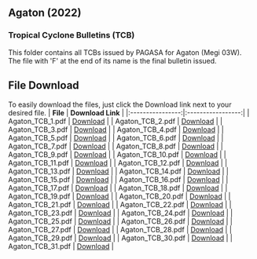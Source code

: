 ## Agaton (2022)
### Tropical Cyclone Bulletins (TCB)
This folder contains all TCBs issued by PAGASA for Agaton (Megi 03W). The file with 'F' at the end of its name is the final bulletin issued.
## File Download
To easily download the files, just click the Download link next to your desired file.
|     **File**     | **Download Link** |
|:----------------:|:-----------------:|
| Agaton_TCB_1.pdf |      [Download](https://raw.githubusercontent.com/AstrooKai/Bulchives/main/2022/Agaton/Bulletins/Agaton_TCB_1.pdf)     |
| Agaton_TCB_2.pdf |      [Download](https://raw.githubusercontent.com/AstrooKai/Bulchives/main/2022/Agaton/Bulletins/Agaton_TCB_2.pdf)     |
| Agaton_TCB_3.pdf |      [Download](https://raw.githubusercontent.com/AstrooKai/Bulchives/main/2022/Agaton/Bulletins/Agaton_TCB_3.pdf)     |
| Agaton_TCB_4.pdf |      [Download](https://raw.githubusercontent.com/AstrooKai/Bulchives/main/2022/Agaton/Bulletins/Agaton_TCB_4.pdf)     |
| Agaton_TCB_5.pdf |      [Download](https://raw.githubusercontent.com/AstrooKai/Bulchives/main/2022/Agaton/Bulletins/Agaton_TCB_5.pdf)     |
| Agaton_TCB_6.pdf |      [Download](https://raw.githubusercontent.com/AstrooKai/Bulchives/main/2022/Agaton/Bulletins/Agaton_TCB_6.pdf)     |
| Agaton_TCB_7.pdf |      [Download](https://raw.githubusercontent.com/AstrooKai/Bulchives/main/2022/Agaton/Bulletins/Agaton_TCB_7.pdf)     |
| Agaton_TCB_8.pdf |      [Download](https://raw.githubusercontent.com/AstrooKai/Bulchives/main/2022/Agaton/Bulletins/Agaton_TCB_8.pdf)     |
| Agaton_TCB_9.pdf |      [Download](https://raw.githubusercontent.com/AstrooKai/Bulchives/main/2022/Agaton/Bulletins/Agaton_TCB_9.pdf)     |
| Agaton_TCB_10.pdf |      [Download](https://raw.githubusercontent.com/AstrooKai/Bulchives/main/2022/Agaton/Bulletins/Agaton_TCB_10.pdf)     |
| Agaton_TCB_11.pdf |      [Download](https://raw.githubusercontent.com/AstrooKai/Bulchives/main/2022/Agaton/Bulletins/Agaton_TCB_11.pdf)     |
| Agaton_TCB_12.pdf |      [Download](https://raw.githubusercontent.com/AstrooKai/Bulchives/main/2022/Agaton/Bulletins/Agaton_TCB_12.pdf)     |
| Agaton_TCB_13.pdf |      [Download](https://raw.githubusercontent.com/AstrooKai/Bulchives/main/2022/Agaton/Bulletins/Agaton_TCB_13.pdf)     |
| Agaton_TCB_14.pdf |      [Download](https://raw.githubusercontent.com/AstrooKai/Bulchives/main/2022/Agaton/Bulletins/Agaton_TCB_14.pdf)     |
| Agaton_TCB_15.pdf |      [Download](https://raw.githubusercontent.com/AstrooKai/Bulchives/main/2022/Agaton/Bulletins/Agaton_TCB_15.pdf)     |
| Agaton_TCB_16.pdf |      [Download](https://raw.githubusercontent.com/AstrooKai/Bulchives/main/2022/Agaton/Bulletins/Agaton_TCB_16.pdf)     |
| Agaton_TCB_17.pdf |      [Download](https://raw.githubusercontent.com/AstrooKai/Bulchives/main/2022/Agaton/Bulletins/Agaton_TCB_17.pdf)     |
| Agaton_TCB_18.pdf |      [Download](https://raw.githubusercontent.com/AstrooKai/Bulchives/main/2022/Agaton/Bulletins/Agaton_TCB_18.pdf)     |
| Agaton_TCB_19.pdf |      [Download](https://raw.githubusercontent.com/AstrooKai/Bulchives/main/2022/Agaton/Bulletins/Agaton_TCB_19.pdf)     |
| Agaton_TCB_20.pdf |      [Download](https://raw.githubusercontent.com/AstrooKai/Bulchives/main/2022/Agaton/Bulletins/Agaton_TCB_20.pdf)     |
| Agaton_TCB_21.pdf |      [Download](https://raw.githubusercontent.com/AstrooKai/Bulchives/main/2022/Agaton/Bulletins/Agaton_TCB_21.pdf)     |
| Agaton_TCB_22.pdf |      [Download](https://raw.githubusercontent.com/AstrooKai/Bulchives/main/2022/Agaton/Bulletins/Agaton_TCB_22.pdf)     |
| Agaton_TCB_23.pdf |      [Download](https://raw.githubusercontent.com/AstrooKai/Bulchives/main/2022/Agaton/Bulletins/Agaton_TCB_23.pdf)     |
| Agaton_TCB_24.pdf |      [Download](https://raw.githubusercontent.com/AstrooKai/Bulchives/main/2022/Agaton/Bulletins/Agaton_TCB_24.pdf)     |
| Agaton_TCB_25.pdf |      [Download](https://raw.githubusercontent.com/AstrooKai/Bulchives/main/2022/Agaton/Bulletins/Agaton_TCB_25.pdf)     |
| Agaton_TCB_26.pdf |      [Download](https://raw.githubusercontent.com/AstrooKai/Bulchives/main/2022/Agaton/Bulletins/Agaton_TCB_26.pdf)     |
| Agaton_TCB_27.pdf |      [Download](https://raw.githubusercontent.com/AstrooKai/Bulchives/main/2022/Agaton/Bulletins/Agaton_TCB_27.pdf)     |
| Agaton_TCB_28.pdf |      [Download](https://raw.githubusercontent.com/AstrooKai/Bulchives/main/2022/Agaton/Bulletins/Agaton_TCB_28.pdf)     |
| Agaton_TCB_29.pdf |      [Download](https://raw.githubusercontent.com/AstrooKai/Bulchives/main/2022/Agaton/Bulletins/Agaton_TCB_29.pdf)     |
| Agaton_TCB_30.pdf |      [Download](https://raw.githubusercontent.com/AstrooKai/Bulchives/main/2022/Agaton/Bulletins/Agaton_TCB_30.pdf)     |
| Agaton_TCB_31.pdf |      [Download](https://raw.githubusercontent.com/AstrooKai/Bulchives/main/2022/Agaton/Bulletins/Agaton_TCB_31.pdf)     |
